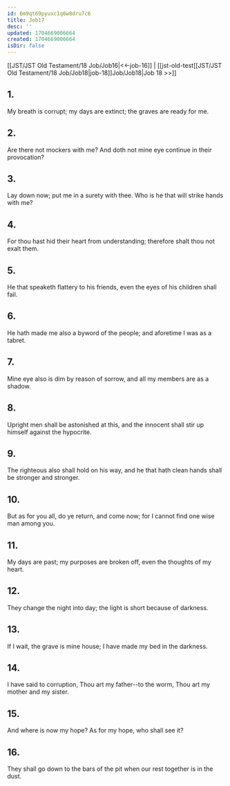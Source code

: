 ```yaml
---
id: 6m9qt69pyuxc1q6w8dru7c6
title: Job17
desc: ''
updated: 1704669006664
created: 1704669006664
isDir: false
---
```

[[JST/JST Old Testament/18 Job/Job16|<<-job-16]] | [[jst-old-test[[JST/JST Old Testament/18 Job/Job18|job-18]]Job/Job18|Job 18 >>]]
## 1.
My breath is corrupt; my days are extinct; the graves are ready for me.
## 2.
Are there not mockers with me? And doth not mine eye continue in their provocation?
## 3.
Lay down now; put me in a surety with thee. Who is he that will strike hands with me?
## 4.
For thou hast hid their heart from understanding; therefore shalt thou not exalt them.
## 5.
He that speaketh flattery to his friends, even the eyes of his children shall fail.
## 6.
He hath made me also a byword of the people; and aforetime I was as a tabret.
## 7.
Mine eye also is dim by reason of sorrow, and all my members are as a shadow.
## 8.
Upright men shall be astonished at this, and the innocent shall stir up himself against the hypocrite.
## 9.
The righteous also shall hold on his way, and he that hath clean hands shall be stronger and stronger.
## 10.
But as for you all, do ye return, and come now; for I cannot find one wise man among you.
## 11.
My days are past; my purposes are broken off, even the thoughts of my heart.
## 12.
They change the night into day; the light is short because of darkness.
## 13.
If I wait, the grave is mine house; I have made my bed in the darkness.
## 14.
I have said to corruption, Thou art my father\--to the worm, Thou art my mother and my sister.
## 15.
And where is now my hope? As for my hope, who shall see it?
## 16.
They shall go down to the bars of the pit when our rest together is in the dust.

